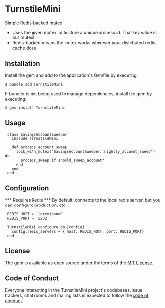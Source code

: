 # TurnstileMini

 Simple Redis-backed mutex
 - Uses the given mutex_id to store a unique process id. That key.value is our mutex!
 - Redis-backed means the mutex works wherever your distributed redis cache does

## Installation

Install the gem and add to the application's Gemfile by executing:

    $ bundle add TurnstileMini

If bundler is not being used to manage dependencies, install the gem by executing:

    $ gem install TurnstileMini

## Usage

     class SavingsAccountSweeper
       include TurnstileMini

       def process_account_sweep
         lock_with_mutex("SavingsAccountSweeper::nightly_account_sweep") do
           process_sweep if should_sweep_account?
         end
       end
     end

## Configuration 

*** Requires Redis ***
By default, connects to the local redis server, but you can configure production, etc:

     REDIS_HOST = 'loremipsum'
     REDIS_PORT = '5232'

     TurnstileMini.configure do |config|
       config.redis_servers = { host: REDIS_HOST, port: REDIS_PORT}
     end

## License

The gem is available as open source under the terms of the [MIT License](https://opensource.org/licenses/MIT).

## Code of Conduct

Everyone interacting in the TurnstileMini project's codebases, issue trackers, chat rooms and mailing lists is expected to follow the [code of conduct](https://github.com/[USERNAME]/TurnstileMini/blob/master/CODE_OF_CONDUCT.md).
